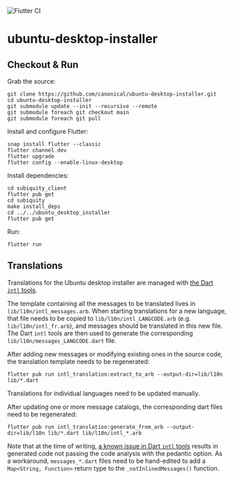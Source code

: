 ![Flutter CI](https://github.com/canonical/ubuntu-desktop-installer/workflows/Flutter%20CI/badge.svg)

# ubuntu-desktop-installer

## Checkout & Run

Grab the source:
```
git clone https://github.com/canonical/ubuntu-desktop-installer.git
cd ubuntu-desktop-installer
git submodule update --init --recursive --remote
git submodule foreach git checkout main
git submodule foreach git pull
```

Install and configure Flutter:
```
snap install flutter --classic
flutter channel dev
flutter upgrade 
flutter config --enable-linux-desktop
```

Install dependencies:
```
cd subiquity_client
flutter pub get
cd subiquity
make install_deps
cd ../../ubuntu_desktop_installer
flutter pub get
```

Run:
```
flutter run
```

## Translations

Translations for the Ubuntu desktop installer are managed with [the Dart `intl` tools](https://flutter.dev/docs/development/accessibility-and-localization/internationalization#dart-tools).

The template containing all the messages to be translated lives in `lib/l10n/intl_messages.arb`. When starting translations for a new language, that file needs to be copied to `lib/l10n/intl_LANGCODE.arb` (e.g. `lib/l10n/intl_fr.arb`), and messages should be translated in this new file.
The Dart `intl` tools are then used to generate the corresponding `lib/l10n/messages_LANGCODE.dart` file.

After adding new messages or modifying existing ones in the source code, the translation template needs to be regenerated:

    flutter pub run intl_translation:extract_to_arb --output-dir=lib/l10n lib/*.dart

Translations for individual languages need to be updated manually.

After updating one or more message catalogs, the corresponding dart files need to be regenerated:

    flutter pub run intl_translation:generate_from_arb --output-dir=lib/l10n lib/*.dart lib/l10n/intl_*.arb

Note that at the time of writing, [a known issue in Dart `intl` tools](https://github.com/dart-lang/intl_translation/issues/99) results in generated code not passing the code analysis with the pedantic option. As a workaround, `messages_*.dart` files need to be hand-edited to add a `Map<String, Function>` return type to the `_notInlinedMessages()` function.
